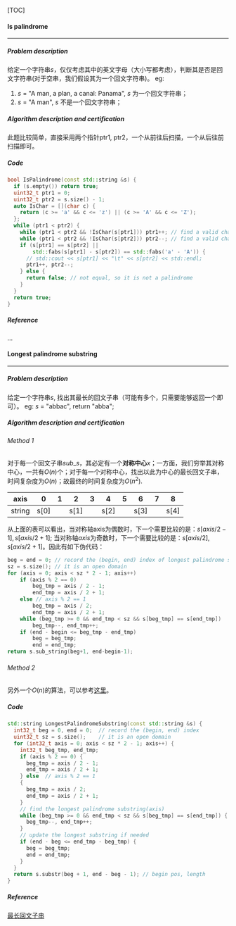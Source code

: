 [TOC]

#### Is palindrome

---
##### Problem description

给定一个字符串$s$，仅仅考虑其中的英文字母（大小写都考虑），判断其是否是回文字符串(对于空串，我们假设其为一个回文字符串)。
eg:

1. $s$ = "A man, a plan, a canal: Panama", $s$ 为一个回文字符串；
2. $s$ = "A man", $s$ 不是一个回文字符串；

##### Algorithm description and certification

此题比较简单，直接采用两个指针ptr1, ptr2，一个从前往后扫描，一个从后往前扫描即可。

##### Code
```cpp
bool IsPalindrome(const std::string &s) {
  if (s.empty()) return true;
  uint32_t ptr1 = 0;
  uint32_t ptr2 = s.size() - 1;
  auto IsChar = [](char c) {
    return (c >= 'a' && c <= 'z') || (c >= 'A' && c <= 'Z');
  };
  while (ptr1 < ptr2) {
    while (ptr1 < ptr2 && !IsChar(s[ptr1])) ptr1++; // find a valid char
    while (ptr1 < ptr2 && !IsChar(s[ptr2])) ptr2--; // find a valid char
    if (s[ptr1] == s[ptr2] || 
        std::fabs(s[ptr1] - s[ptr2]) == std::fabs('a' - 'A')) {
      // std::cout << s[ptr1] << "\t" << s[ptr2] << std::endl;
      ptr1++, ptr2--;
    } else {
      return false; // not equal, so it is not a palindrome
    }
  }
  return true;
}
```

##### Reference

...

#### Longest palindrome substring

---

##### Problem description

给定一个字符串$s$, 找出其最长的回文子串（可能有多个，只需要能够返回一个即可）。
eg:
$s$ = "abbac", return "abba";

##### Algorithm description and certification

###### Method 1

对于每一个回文子串$sub\_s$，其必定有一个**对称中心**$x$；一方面，我们穷举其对称中心，一共有$O(n)$个；对于每一个对称中心，找出以此为中心的最长回文子串，时间复杂度为$O(n)$；故最终的时间复杂度为$O(n^2)$.

| axis   | 0    | 1    | 2    | 3    | 4    | 5    | 6    | 7    | 8    |
| ------ | ---- | ---- | ---- | ---- | ---- | ---- | ---- | ---- | ---- |
| string | s[0] |      | s[1] |      | s[2] |      | s[3] |      | s[4] |

从上面的表可以看出，当对称轴axis为偶数时，下一个需要比较的是：$s[axis/2-1], s[axis/2+1]$; 当对称轴$axis$为奇数时，下一个需要比较的是：$s[axis/2], s[axis/2+1]$。因此有如下伪代码：

```cpp
beg = end = 0; // record the (begin, end) index of longest palindrome substring
sz = s.size(); // it is an open domain
for (axis = 0; axis < sz * 2 - 1; axis++)
    if (axis % 2 == 0)
        beg_tmp = axis / 2 - 1;
		end_tmp = axis / 2 + 1;
	else // axis % 2 == 1
        beg_tmp = axis / 2;
		end_tmp = axis / 2 + 1;
    while (beg_tmp >= 0 && end_tmp < sz && s[beg_tmp] == s[end_tmp]) 
        beg_tmp--, end_tmp++;
	if (end - begin <= beg_tmp - end_tmp)
        beg = beg_tmp;
		end = end_tmp;
return s.sub_string(beg+1, end-begin-1);
```

###### Method 2

另外一个$O(n)$的算法，可以参考[这里](https://www.felix021.com/blog/read.php?2040)。

##### Code

```cpp
std::string LongestPalindromeSubstring(const std::string &s) {
  int32_t beg = 0, end = 0;  // record the (begin, end) index
  uint32_t sz = s.size();    // it is an open domain
  for (int32_t axis = 0; axis < sz * 2 - 1; axis++) {
    int32_t beg_tmp, end_tmp;
    if (axis % 2 == 0) {
      beg_tmp = axis / 2 - 1;
      end_tmp = axis / 2 + 1;
    } else  // axis % 2 == 1
    {
      beg_tmp = axis / 2;
      end_tmp = axis / 2 + 1;
    }
    // find the longest palindrome substring(axis)
    while (beg_tmp >= 0 && end_tmp < sz && s[beg_tmp] == s[end_tmp]) {
      beg_tmp--, end_tmp++;
    }
    // update the longest substring if needed
    if (end - beg <= end_tmp - beg_tmp) {
      beg = beg_tmp;
      end = end_tmp;
    }
  }
  return s.substr(beg + 1, end - beg - 1); // begin pos, length
}
```

##### Reference

[最长回文子串](https://algorithm.yuanbin.me/zh-hans/string/longest_palindromic_substring.html)